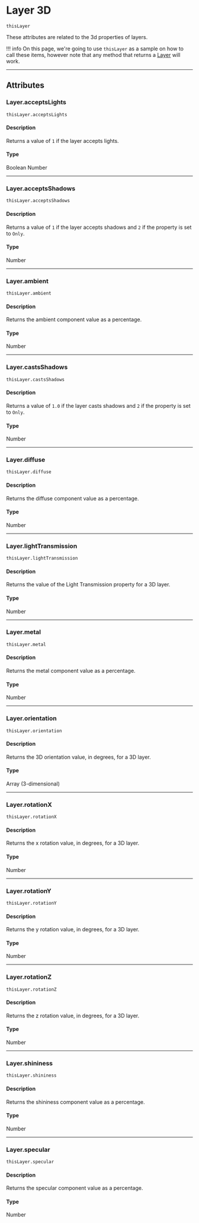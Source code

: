 # Layer 3D

`thisLayer`

These attributes are related to the 3d properties of layers.

!!! info
    On this page, we're going to use `thisLayer` as a sample on how to call these items, however note that any method that returns a [Layer](./layer.md) will work.

---

## Attributes

### Layer.acceptsLights

`thisLayer.acceptsLights`

#### Description

Returns a value of `1` if the layer accepts lights.

#### Type

Boolean Number

---

### Layer.acceptsShadows

`thisLayer.acceptsShadows`

#### Description

Returns a value of `1` if the layer accepts shadows and `2` if the property is set to `Only`.

#### Type

Number

---

### Layer.ambient

`thisLayer.ambient`

#### Description

Returns the ambient component value as a percentage.

#### Type

Number

---

### Layer.castsShadows

`thisLayer.castsShadows`

#### Description

Returns a value of `1.0` if the layer casts shadows and `2` if the property is set to `Only`.

#### Type

Number

---

### Layer.diffuse

`thisLayer.diffuse`

#### Description

Returns the diffuse component value as a percentage.

#### Type

Number

---

### Layer.lightTransmission

`thisLayer.lightTransmission`

#### Description

Returns the value of the Light Transmission property for a 3D layer.

#### Type

Number

---

### Layer.metal

`thisLayer.metal`

#### Description

Returns the metal component value as a percentage.

#### Type

Number

---

### Layer.orientation

`thisLayer.orientation`

#### Description

Returns the 3D orientation value, in degrees, for a 3D layer.

#### Type

Array (3-dimensional)

---

### Layer.rotationX

`thisLayer.rotationX`

#### Description

Returns the x rotation value, in degrees, for a 3D layer.

#### Type

Number

---

### Layer.rotationY

`thisLayer.rotationY`

#### Description

Returns the y rotation value, in degrees, for a 3D layer.

#### Type

Number

---

### Layer.rotationZ

`thisLayer.rotationZ`

#### Description

Returns the z rotation value, in degrees, for a 3D layer.

#### Type

Number

---

### Layer.shininess

`thisLayer.shininess`

#### Description

Returns the shininess component value as a percentage.

#### Type

Number

---

### Layer.specular

`thisLayer.specular`

#### Description

Returns the specular component value as a percentage.

#### Type

Number
